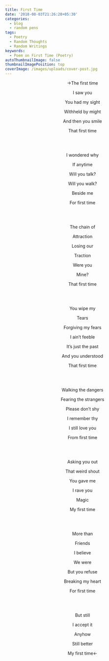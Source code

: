 ```yaml
---
title: First Time
date: '2018-08-03T21:26:28+05:30'
categories:
  - blog
  - random pens
tags:
  - Poetry
  - Random Thoughts
  - Random Writings
keywords:
  - Poem on First Time (Poetry)
autoThumbnailImage: false
thumbnailImagePosition: top
coverImage: /images/uploads/cover-post.jpg
---
```

<center>
  
->The first time

I saw you

You had my sight

Withheld by might

And then you smile

That first time

<br><br>

I wondered why

If anytime

Will you talk?

Will you walk?

Beside me

For first time

<br><br>

The chain of

Attraction

Losing our

Traction

Were you

Mine?

That first time

<br><br>

You wipe my

Tears

Forgiving my fears

I ain’t feeble

It’s just the past

And you understood

That first time

<br><br>

Walking the dangers

Fearing the strangers

Please don’t shy

I remember thy

I still love you

From first time

<br><br>

Asking you out

That weird shout

You gave me

I rave you

Magic

My first time

<br><br>

More than

Friends

I believe

We were

But you refuse

Breaking my heart

For first time

<br><br>

But still

I accept it

Anyhow

Still better

My first time<-
</center>
